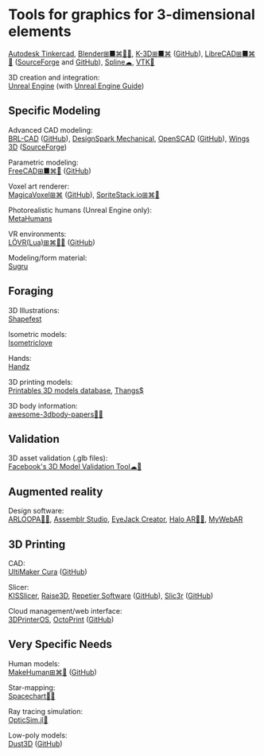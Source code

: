 
# Tools for graphics for 3-dimensional elements

[Autodesk Tinkercad](https://www.tinkercad.com/),
[Blender⊞■⌘🐧🆓](https://www.blender.org/),
[K-3D⊞■⌘](http://www.k-3d.org/) ([GitHub](https://github.com/K-3D/k3d)),
[LibreCAD⊞■⌘🐧](https://librecad.org/) ([SourceForge](https://sourceforge.net/projects/librecad/) and [GitHub](https://github.com/LibreCAD/LibreCAD)),
[Spline☁](https://spline.design/),
[VTK🐧](https://vtk.org/)

3D creation and integration:  
[Unreal Engine](https://www.unrealengine.com/) (with [Unreal Engine Guide](https://github.com/mikeroyal/Unreal-Engine-Guide))

## Specific Modeling

Advanced CAD modeling:  
[BRL-CAD](https://brlcad.org/) ([GitHub](https://github.com/BRL-CAD/brlcad)),
[DesignSpark Mechanical](https://www.rs-online.com/designspark/home),
[OpenSCAD](https://openscad.org/) ([GitHub](https://github.com/openscad/openscad/)),
[Wings 3D](http://www.wings3d.com) ([SourceForge](https://sourceforge.net/projects/wings/))

Parametric modeling:  
[FreeCAD⊞■⌘🐧](https://www.freecadweb.org/) ([GitHub](https://github.com/FreeCAD/FreeCAD-Bundle))

Voxel art renderer:  
[MagicaVoxel⊞⌘](https://ephtracy.github.io/) ([GitHub](https://github.com/ephtracy/ephtracy.github.io)),
[SpriteStack.io⊞⌘🐧](https://spritestack.io/)

Photorealistic humans (Unreal Engine only):  
[MetaHumans](https://www.unrealengine.com/en-US/digital-humans)

VR environments:  
[LÖVR(Lua)⊞⌘🐧🍎](https://lovr.org/) ([GitHub](https://github.com/bjornbytes/lovr))

Modeling/form material:  
[Sugru](https://sugru.com/)

## Foraging

3D Illustrations:  
[Shapefest](https://www.shapefest.com/)

Isometric models:  
[Isometriclove](https://www.isometriclove.com/)

Hands:  
[Handz](https://www.handz.design/)

3D printing models:  
[Printables 3D models database](https://www.printables.com/model),
[Thangs$](https://thangs.com/)

3D body information:  
[awesome-3dbody-papers🎰💩](https://github.com/3DFaceBody/awesome-3dbody-papers)

## Validation

3D asset validation (.glb files):  
[Facebook's 3D Model Validation Tool☁🧛](https://developers.facebook.com/tools/3d/validation/)

## Augmented reality

Design software:  
[ARLOOPA🍎🤖](https://www.arloopa.com/),
[Assemblr Studio](https://www.assemblrworld.com/studio),
[EyeJack Creator](https://creator.eyejackapp.com/),
[Halo AR🍎🤖](https://haloar.app/),
[MyWebAR](https://mywebar.com/)

## 3D Printing

CAD:  
[UltiMaker Cura](https://ultimaker.com/software/ultimaker-cura/) ([GitHub](https://github.com/Ultimaker/Cura))

Slicer:  
[KISSlicer](https://www.kisslicer.com/),
[Raise3D](https://www.raise3d.com/ideamaker/),
[Repetier Software](https://www.repetier.com/) ([GitHub](https://github.com/repetier/Repetier-Firmware)),
[Slic3r](https://slic3r.org/) ([GitHub](https://github.com/slic3r/Slic3r))

Cloud management/web interface:  
[3DPrinterOS](https://www.3dprinteros.com/),
[OctoPrint](https://octoprint.org/) ([GitHub](https://github.com/OctoPrint/OctoPrint))

## Very Specific Needs

Human models:  
[MakeHuman⊞⌘🐧](http://www.makehumancommunity.org/) ([GitHub](https://github.com/makehumancommunity/makehuman))

Star-mapping:  
[Spacechart🐧🆓](https://www.gnu.org/software/spacechart/)

Ray tracing simulation:  
[OpticSim.jl🧛](https://github.com/brianguenter/OpticSim.jl)

Low-poly models:  
[Dust3D](https://dust3d.org/) ([GitHub](https://github.com/huxingyi/dust3d))
